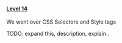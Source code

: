 #### [Level 14](https://www.freecodecamp.com/challenges/use-css-selectors-to-style-elements)

We went over CSS Selectors and Style tags

TODO: expand this, description, explain..
